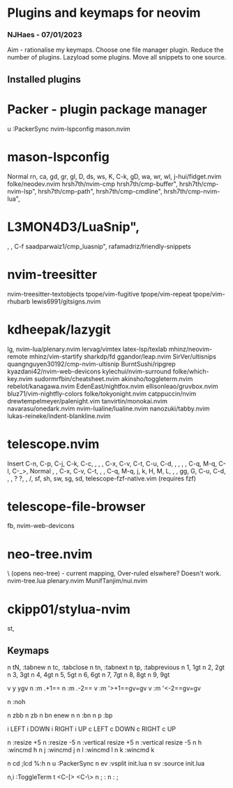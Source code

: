 # Plugins and keymaps for neovim

### NJHaes - 07/01/2023
Aim - rationalise my keymaps.
Choose one file manager plugin.
Reduce the number of plugins.
Lazyload some plugins.
Move all snippets to one source.

## Installed plugins

# Packer -        plugin package manager
  <Ldr>u :PackerSync
nvim-lspconfig
mason.nvim
# mason-lspconfig
  Normal
  <Ldr>rn, <Ldr>ca, gd, gr, gI, <Ldr>D, <Ldr>ds, <Ldr>ws, K, C-k, gD,
  <Ldr>wa, <Ldr>wr, <Ldr>wl, 
j-hui/fidget.nvim
folke/neodev.nvim
hrsh7th/nvim-cmp
hrsh7th/cmp-buffer",
hrsh7th/cmp-nvim-lsp",
hrsh7th/cmp-path",
hrsh7th/cmp-cmdline",
hrsh7th/cmp-nvim-lua",
# L3MON4D3/LuaSnip",
  <Tab>, <S-Tab>, C-f
saadparwaiz1/cmp_luasnip",
rafamadriz/friendly-snippets
# nvim-treesitter
nvim-treesitter-textobjects
tpope/vim-fugitive
tpope/vim-repeat
tpope/vim-rhubarb
lewis6991/gitsigns.nvim
# kdheepak/lazygit
  <Ldr>lg,
nvim-lua/plenary.nvim
lervag/vimtex
latex-lsp/texlab
mhinz/neovim-remote
mhinz/vim-startify
sharkdp/fd
ggandor/leap.nvim
SirVer/ultisnips
quangnguyen30192/cmp-nvim-ultisnip
BurntSushi/ripgrep
kyazdani42/nvim-web-devicons
kylechui/nvim-surround
folke/which-key.nvim
sudormrfbin/cheatsheet.nvim
akinsho/toggleterm.nvim
rebelot/kanagawa.nvim
EdenEast/nightfox.nvim
ellisonleao/gruvbox.nvim
bluz71/vim-nightfly-colors
folke/tokyonight.nvim
catppuccin/nvim
drewtempelmeyer/palenight.vim
tanvirtin/monokai.nvim
navarasu/onedark.nvim
nvim-lualine/lualine.nvim
nanozuki/tabby.nvim
lukas-reineke/indent-blankline.nvim 
# telescope.nvim
   Insert
   C-n, C-p, C-j, C-k, C-c, <Down>, <Up>, <CR>, C-x, C-v, C-t, C-u, C-d,
   <PageUp>, <PageDown>, <Tab>, <S-Tab>, C-q, M-q, C-l, C-_>,
   Normal
   <ESC>, <CR>, C-x, C-v, C-t, <Tab>, <S-Tab>, C-q, M-q, j, k, H, M, L,
   <Down>, <Up>, gg, G, C-u, C-d, <PageUp>, <PageDown>, ?
   <Ldr>?, <Ldr><space>, <Ldr>/, <Ldr>sf, <Ldr>sh, <Ldr>sw, <Ldr>sg, <Ldr>sd,
telescope-fzf-native.vim (requires fzf)
# telescope-file-browser
  <Ldr>fb,
nvim-web-devicons
# neo-tree.nvim
  \ (opens neo-tree) - current mapping, Over-ruled elswhere? Doesn't work.
nvim-tree.lua
plenary.nvim
MunifTanjim/nui.nvim
# ckipp01/stylua-nvim
   <ldr>st,

## Keymaps
n <leader>tN, :tabnew
n <leader>tc, :tabclose
n <leader>tn, :tabnext
n <leader>tp, :tabprevious
n <leader>1, 1gt
n <leader>2, 2gt
n <leader>3, 3gt
n <leader>4, 4gt
n <leader>5, 5gt
n <leader>6, 6gt
n <leader>7, 7gt
n <leader>8, 8gt
n <leader>9, 9gt

v y ygv<ESC>
n <c-j> :m .+1<CR>==
n <c-k> :m .-2<CR>==
v <c-j> :m '>+1<CR>==gv=gv
v <c-k> :m '<-2<CR>==gv=gv

n <Ldr><CR> :noh<CR><ESC>

n <Ldr>zbb
n <Ldr>zb
n <leader>bn <cmd>enew<CR>
n <leader>n :bn<CR>
n <leader>p :bp<CR>

i <C-h> LEFT
i <C-j> DOWN
i <C-l> RIGHT
i <C-k> UP
c <C-h> LEFT
c <C-j> DOWN
c <C-l> RIGHT
c <C-k> UP 

n <leader><UP> :resize +5<CR>
n <leader><DOWN> :resize -5<CR>
n <leader><RIGHT> :vertical resize +5<CR>
n <leader><LEFT> :vertical resize -5<CR>
n <leader>h :wincmd h<CR>
n <leader>j :wincmd j<CR>
n <leader>l :wincmd l<CR>
n <leader>k :wincmd k<CR>

n <Ldr>cd ;lcd %:h<CR>
n <Ldr>u :PackerSync<CR>
n <Ldr>ev :vsplit init.lua
n <Ldr>sv :source init.lua

n,i <c-t> :ToggleTerm
t <C-[> <C-\\><C-n>
n ; :
n : ;

